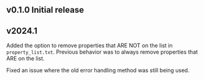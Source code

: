 ## v0.1.0 Initial release

## v2024.1 

Added the option to remove properties that ARE NOT on the list in `property_list.txt`.  Previous behavior was to always remove properties that ARE on the list.

Fixed an issue where the old error handling method was still being used.